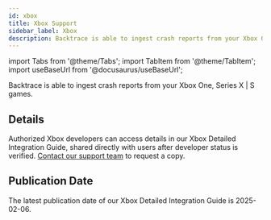 ```yaml
---
id: xbox
title: Xbox Support
sidebar_label: Xbox
description: Backtrace is able to ingest crash reports from your Xbox One, Series X | S games.
---
```


import Tabs from '@theme/Tabs';
import TabItem from '@theme/TabItem';
import useBaseUrl from '@docusaurus/useBaseUrl';

Backtrace is able to ingest crash reports from your Xbox One, Series X | S games.

## Details

Authorized Xbox developers can access details in our Xbox Detailed Integration Guide, shared directly with users after developer status is verified. [Contact our support team](https://support.saucelabs.com/s/submit-a-request?language=en_US) to request a copy.

## Publication Date

The latest publication date of our Xbox Detailed Integration Guide is 2025-02-06.
